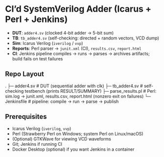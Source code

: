 # CI’d SystemVerilog Adder (Icarus + Perl + Jenkins)

- **DUT**: `adder4.sv` (clocked 4-bit adder → 5-bit sum)
- **TB**: `tb_adder4.sv` (self-checking: directed + random vectors, VCD dump)
- **Sim**: Icarus Verilog (`iverilog` / `vvp`)
- **Reports**: Perl parser → `junit.xml` (CI), `results.csv`, `report.html`
- **CI**: Jenkins pipeline compiles → runs → parses → archives artifacts; build fails on test failures

## Repo Layout
.
├─ adder4.sv # DUT (sequential adder with clk)
├─ tb_adder4.sv # self-checking testbench (prints RESULT/SUMMARY)
├─ parse_results.pl # Perl: sim.log -> junit.xml, results.csv, report.html (nonzero exit on failures)
└─ Jenkinsfile # pipeline: compile → run → parse → publish

## Prerequisites
- Icarus Verilog (`iverilog`, `vvp`)
- Perl (Strawberry Perl on Windows; system Perl on Linux/macOS)
- (Optional) GTKWave for viewing VCD waveforms
- Git; Jenkins if running CI
- Docker Desktop (optional) if you want Jenkins in a container


